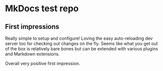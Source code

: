 # MkDocs test repo

## First impressions

Really simple to setup and configure! Loving the easy auto-reloading dev server too for checking out changes on the fly. Seems like what you get out of the box is relatively bare bones but can be extended with various plugins and Markdown extensions.

Overall very positive first impression.